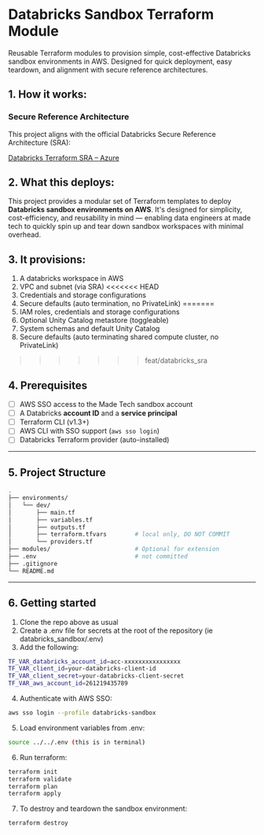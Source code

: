 # Databricks Sandbox Terraform Module
Reusable Terraform modules to provision simple, cost-effective Databricks sandbox environments in AWS. Designed for quick deployment, easy teardown, and alignment with secure reference architectures.

## 1. How it works:
### Secure Reference Architecture
This project aligns with the official Databricks Secure Reference Architecture (SRA):

[Databricks Terraform SRA – Azure](https://github.com/databricks/terraform-databricks-sra)

## 2. What this deploys:

This project provides a modular set of Terraform templates to deploy **Databricks sandbox environments on AWS**. It's designed for simplicity, cost-efficiency, and reusability in mind — enabling data engineers at made tech to quickly spin up and tear down sandbox workspaces with minimal overhead.

## 3. It provisions:
1. A databricks workspace in AWS
2. VPC and subnet (via SRA)
<<<<<<< HEAD
3. Credentials and storage configurations
4. Secure defaults (auto termination, no PrivateLink)
=======
3. IAM roles, credentials and storage configurations
4. Optional Unity Catalog metastore (toggleable)
5. System schemas and default Unity Catalog
4. Secure defaults (auto terminating shared compute cluster, no PrivateLink)
>>>>>>> feat/databricks_sra

## 4. Prerequisites

- [ ] AWS SSO access to the Made Tech sandbox account
- [ ] A Databricks **account ID** and a **service principal**
- [ ] Terraform CLI (v1.3+)
- [ ] AWS CLI with SSO support (`aws sso login`)
- [ ] Databricks Terraform provider (auto-installed)
---
## 5. Project Structure

```bash
.
├── environments/
│   └── dev/
│       ├── main.tf
│       ├── variables.tf
│       ├── outputs.tf
│       ├── terraform.tfvars        # local only, DO NOT COMMIT
│       └── providers.tf
├── modules/                        # Optional for extension
├── .env                            # not committed
├── .gitignore
└── README.md
```
---
 ## 6. Getting started

1. Clone the repo above as usual
2. Create a .env file for secrets at the root of the repository (ie databricks_sandbox/.env)
3. Add the following:
```bash
TF_VAR_databricks_account_id=acc-xxxxxxxxxxxxxxxx
TF_VAR_client_id=your-databricks-client-id
TF_VAR_client_secret=your-databricks-client-secret
TF_VAR_aws_account_id=261219435789
```
4. Authenticate with AWS SSO:
```bash
aws sso login --profile databricks-sandbox
```
5. Load environment variables from .env:
```bash
source ../../.env (this is in terminal)
```
6. Run terraform:
```bash
terraform init
terraform validate
terraform plan
terraform apply
```
7. To destroy and teardown the sandbox environment:
```bash
terraform destroy
```

